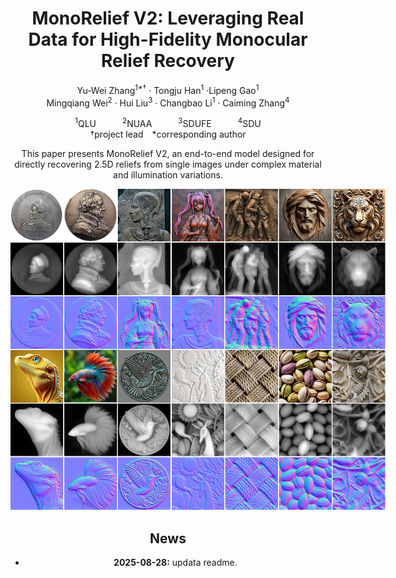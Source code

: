 <div align="center">
<h1>MonoRelief V2: Leveraging Real Data for High-Fidelity Monocular Relief Recovery
</h1>

Yu-Wei Zhang<sup>1*&dagger;</sup> · Tongju Han<sup>1</sup> ·Lipeng Gao<sup>1</sup>
<br>
Mingqiang Wei<sup>2</sup> · Hui Liu<sup>3</sup> · Changbao Li<sup>1</sup> · Caiming Zhang<sup>4</sup>

<sup>1</sup>QLU&emsp;&emsp;&emsp;<sup>2</sup>NUAA&emsp;&emsp;&emsp;<sup>3</sup>SDUFE&emsp;&emsp;&emsp;<sup>4</sup>SDU
<br>
&dagger;project lead&emsp;*corresponding author

This paper presents MonoRelief V2, an end-to-end model designed for directly recovering 2.5D reliefs from single
images under complex material and illumination variations. 

<div style="width: 600px; margin: auto;">
  <div style="display: grid; grid-template-columns: repeat(1, 1fr); gap: 0px;">
    <div><img src="1.png" alt="Image 1" width="800"></div>
  </div>
</div>


## News
- **2025-08-28:** updata readme.
